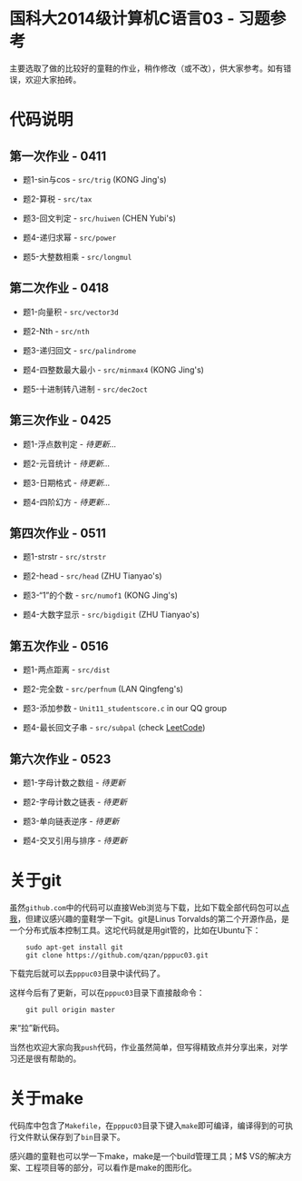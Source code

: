 # 国科大2014级计算机C语言03 - 习题参考 #

主要选取了做的比较好的童鞋的作业，稍作修改（或不改），供大家参考。如有错误，欢迎大家拍砖。

# 代码说明 #

## 第一次作业 - 0411 ##

* 题1-sin与cos - `src/trig` (KONG Jing's)

* 题2-算税 - `src/tax`

* 题3-回文判定 - `src/huiwen` (CHEN Yubi's)

* 题4-递归求幂 - `src/power`

* 题5-大整数相乘 - `src/longmul`

## 第二次作业 - 0418 ##

* 题1-向量积 - `src/vector3d`

* 题2-Nth - `src/nth`

* 题3-递归回文 - `src/palindrome`

* 题4-四整数最大最小 - `src/minmax4` (KONG Jing's)

* 题5-十进制转八进制 - `src/dec2oct`

## 第三次作业 - 0425 ##

* 题1-浮点数判定 - *待更新…*

* 题2-元音统计 - *待更新…*

* 题3-日期格式 - *待更新…*

* 题4-四阶幻方 - *待更新…*

## 第四次作业 - 0511 ##

* 题1-strstr - `src/strstr`

* 题2-head - `src/head` (ZHU Tianyao's)

* 题3-“1”的个数 - `src/numof1` (KONG Jing's)

* 题4-大数字显示 - `src/bigdigit` (ZHU Tianyao's)

## 第五次作业 - 0516 ##

* 题1-两点距离 - `src/dist`

* 题2-完全数 - `src/perfnum` (LAN Qingfeng's)

* 题3-添加参数 - `Unit11_studentscore.c` in our QQ group

* 题4-最长回文子串 - `src/subpal` (check [LeetCode](http://articles.leetcode.com/2011/11/longest-palindromic-substring-part-i.html))

## 第六次作业 - 0523 ##

* 题1-字母计数之数组 - *待更新*

* 题2-字母计数之链表 - *待更新*

* 题3-单向链表逆序 - *待更新*

* 题4-交叉引用与排序 - *待更新*

# 关于git #

虽然`github.com`中的代码可以直接Web浏览与下载，比如下载全部代码包可以[点我](https://github.com/qzan/PPPuC03/archive/master.zip)，但建议感兴趣的童鞋学一下git。git是Linus Torvalds的第二个开源作品，是一个分布式版本控制工具。这坨代码就是用git管的，比如在Ubuntu下：

```
    sudo apt-get install git
    git clone https://github.com/qzan/pppuc03.git
```

下载完后就可以去`pppuc03`目录中读代码了。

这样今后有了更新，可以在`pppuc03`目录下直接敲命令：

```
    git pull origin master
```

来“拉”新代码。

当然也欢迎大家向我`push`代码，作业虽然简单，但写得精致点并分享出来，对学习还是很有帮助的。

# 关于make #

代码库中包含了`Makefile`，在`pppuc03`目录下键入`make`即可编译，编译得到的可执行文件默认保存到了`bin`目录下。

感兴趣的童鞋也可以学一下make，make是一个build管理工具；M$ VS的解决方案、工程项目等的部分，可以看作是make的图形化。

